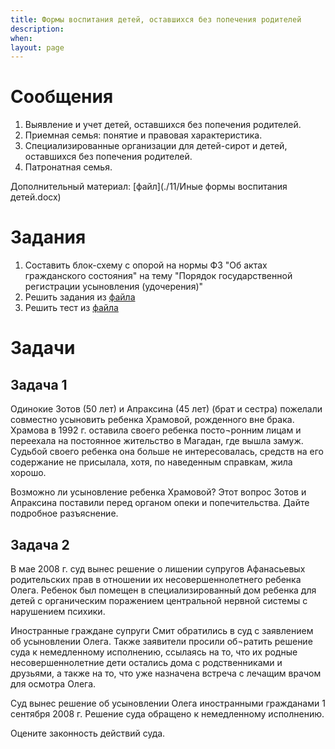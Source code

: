 ```yaml
---
title: Формы воспитания детей, оставшихся без попечения родителей
description:
when:
layout: page
---
```


# Сообщения #

1. Выявление и учет детей, оставшихся без попечения родителей.
2. Приемная семья: понятие и правовая характеристика.
3. Специализированные организации для детей-сирот и детей, оставшихся без попечения родителей.
4. Патронатная семья.

Дополнительный материал: [файл](./11/Иные формы воспитания детей.docx)

# Задания #

1. Составить блок-схему с опорой на нормы ФЗ "Об актах гражданского состояния" на тему "Порядок государственной регистрации усыновления (удочерения)"
2. Решить задания из [файла](./11/задания_устройство.pdf)
3. Решить тест из [файла](./11/тест_устройство.pdf)

# Задачи #

## Задача 1 ##

Одинокие Зотов (50 лет) и Апраксина (45 лет) (брат и сестра) пожелали совместно усыновить ребенка Храмовой, рожденного вне брака. Храмова в 1992 г. оставила своего ребенка посто¬ронним лицам и переехала на постоянное жительство в Магадан, где вышла замуж. Судьбой своего ребенка она больше не интересовалась, средств на его содержание не присылала, хотя, по наведенным справкам, жила хорошо.

Возможно ли усыновление ребенка Храмовой? Этот вопрос Зотов и Апраксина поставили перед органом опеки и попечительства. Дайте подробное разъяснение.

## Задача 2 ##

В мае 2008 г. суд вынес решение о лишении супругов Афанасьевых родительских прав в отношении их несовершеннолетнего ребенка Олега. Ребенок был помещен в специализированный дом ребенка для детей с органическим поражением центральной нервной системы с нарушением психики.

Иностранные граждане супруги Смит обратились в суд с заявлением об усыновлении Олега. Также заявители просили об¬ратить решение суда к немедленному исполнению, ссылаясь на то, что их родные несовершеннолетние дети остались дома с родственниками и друзьями, а также на то, что уже назначена встреча с лечащим врачом для осмотра Олега.

Суд вынес решение об усыновлении Олега иностранными гражданами 1 сентября 2008 г. Решение суда обращено к немедленному исполнению.

Оцените законность действий суда.
